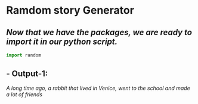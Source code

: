 # Ramdom story Generator

## *Now that we have the packages, we are ready to import it in our python script.*

```py
import random
```

## - Output-1:
   *A long time ago, a rabbit that lived in Venice, went to the school and made a lot of friends*
